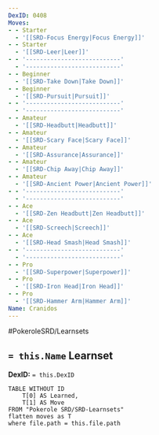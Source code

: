```yaml
---
DexID: 0408
Moves:
- - Starter
  - '[[SRD-Focus Energy|Focus Energy]]'
- - Starter
  - '[[SRD-Leer|Leer]]'
- - '---------------------------'
  - '---------------------------'
- - Beginner
  - '[[SRD-Take Down|Take Down]]'
- - Beginner
  - '[[SRD-Pursuit|Pursuit]]'
- - '---------------------------'
  - '---------------------------'
- - Amateur
  - '[[SRD-Headbutt|Headbutt]]'
- - Amateur
  - '[[SRD-Scary Face|Scary Face]]'
- - Amateur
  - '[[SRD-Assurance|Assurance]]'
- - Amateur
  - '[[SRD-Chip Away|Chip Away]]'
- - Amateur
  - '[[SRD-Ancient Power|Ancient Power]]'
- - '---------------------------'
  - '---------------------------'
- - Ace
  - '[[SRD-Zen Headbutt|Zen Headbutt]]'
- - Ace
  - '[[SRD-Screech|Screech]]'
- - Ace
  - '[[SRD-Head Smash|Head Smash]]'
- - '---------------------------'
  - '---------------------------'
- - Pro
  - '[[SRD-Superpower|Superpower]]'
- - Pro
  - '[[SRD-Iron Head|Iron Head]]'
- - Pro
  - '[[SRD-Hammer Arm|Hammer Arm]]'
Name: Cranidos
---
```


#PokeroleSRD/Learnsets

## `= this.Name` Learnset

**DexID:** `= this.DexID`

```dataview
TABLE WITHOUT ID
    T[0] AS Learned,
    T[1] AS Move
FROM "Pokerole SRD/SRD-Learnsets"
flatten moves as T
where file.path = this.file.path
```
